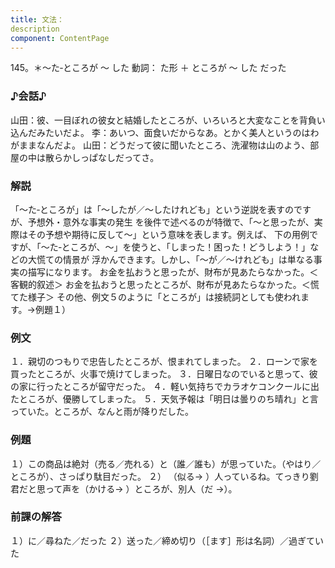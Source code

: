 ```yaml
---
title: 文法：
description
component: ContentPage
---
```



145。＊～た‐ところが ～ した
動詞： た形 ＋ ところが ～ した だった
### ♪会話♪
山田：彼、一目ぼれの彼女と結婚したところが、いろいろと大変なことを背負い込んだみたいだよ。
李：あいつ、面食いだからなあ。とかく美人というのはわがままなんだよ。
山田：どうだって彼に聞いたところ、洗濯物は山のよう、部屋の中は散らかしっぱなしだってさ。
### 解説
「～た‐ところが」は「～したが／～したけれども」という逆説を表すのですが、予想外・意外な事実の発生 を後件で述べるのが特徴で、「～と思ったが、実際はその予想や期待に反して～」という意味を表します。例えば、 下の用例ですが、「～た‐ところが、～」を使うと、「しまった！困った！どうしよう！」などの大慌ての情景が 浮かんできます。しかし、「～が／～けれども」は単なる事実の描写になります。
お金を払おうと思ったが、財布が見あたらなかった。＜客観的叙述＞ お金を払おうと思ったところが、財布が見あたらなかった。＜慌てた様子＞
その他、例文５のように「ところが」は接続詞としても使われます。→例題１）
### 例文
１．親切のつもりで忠告したところが、恨まれてしまった。
２．ローンで家を買ったところが、火事で焼けてしまった。
３．日曜日なのでいると思って、彼の家に行ったところが留守だった。
４．軽い気持ちでカラオケコンクールに出たところが、優勝してしまった。
５．天気予報は「明日は曇りのち晴れ」と言っていた。ところが、なんと雨が降りだした。
### 例題
１）この商品は絶対（売る／売れる）と（誰／誰も）が思っていた。（やはり／ところが）、さっぱり駄目だった。
２） （似る→ ）人っているね。てっきり劉君だと思って声を（かける→ ）ところが、別人（だ
→）。
### 前課の解答
１）に／尋ねた／だった
２）送った／締め切り（［ます］形は名詞）／過ぎていた
